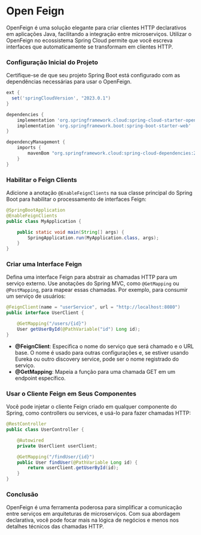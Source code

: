# Open Feign

OpenFeign é uma solução elegante para criar clientes HTTP declarativos em aplicações Java, facilitando a integração entre microserviços. Utilizar o OpenFeign no ecossistema Spring Cloud permite que você escreva interfaces que automaticamente se transformam em clientes HTTP. 

### Configuração Inicial do Projeto

Certifique-se de que seu projeto Spring Boot está configurado com as dependências necessárias para usar o OpenFeign. 

```gradle
ext {
  set('springCloudVersion', "2023.0.1")
}

dependencies {
    implementation 'org.springframework.cloud:spring-cloud-starter-openfeign'
    implementation 'org.springframework.boot:spring-boot-starter-web'
}

dependencyManagement {
	imports {
		mavenBom "org.springframework.cloud:spring-cloud-dependencies:2023.0.1"
	}
}
```
### Habilitar o Feign Clients

Adicione a anotação `@EnableFeignClients` na sua classe principal do Spring Boot para habilitar o processamento de interfaces Feign:

```java
@SpringBootApplication
@EnableFeignClients
public class MyApplication {

    public static void main(String[] args) {
        SpringApplication.run(MyApplication.class, args);
    }
}
```

### Criar uma Interface Feign

Defina uma interface Feign para abstrair as chamadas HTTP para um serviço externo. Use anotações do Spring MVC, como `@GetMapping` ou `@PostMapping`, para mapear essas chamadas. Por exemplo, para consumir um serviço de usuários:

```java
@FeignClient(name = "userService", url = "http://localhost:8080")
public interface UserClient {

    @GetMapping("/users/{id}")
    User getUserById(@PathVariable("id") Long id);
}
```

- **@FeignClient**: Especifica o nome do serviço que será chamado e o URL base. O nome é usado para outras configurações e, se estiver usando Eureka ou outro discovery service, pode ser o nome registrado do serviço.
- **@GetMapping**: Mapeia a função para uma chamada GET em um endpoint específico.

### Usar o Cliente Feign em Seus Componentes

Você pode injetar o cliente Feign criado em qualquer componente do Spring, como controllers ou services, e usá-lo para fazer chamadas HTTP:

```java
@RestController
public class UserController {

    @Autowired
    private UserClient userClient;

    @GetMapping("/findUser/{id}")
    public User findUser(@PathVariable Long id) {
        return userClient.getUserById(id);
    }
}
```

### Conclusão

OpenFeign é uma ferramenta poderosa para simplificar a comunicação entre serviços em arquiteturas de microserviços. Com sua abordagem declarativa, você pode focar mais na lógica de negócios e menos nos detalhes técnicos das chamadas HTTP.
